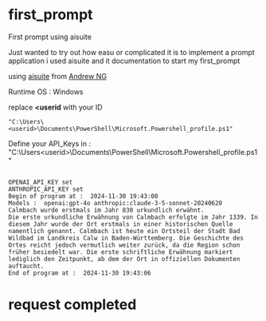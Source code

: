 # first_prompt

First prompt using aisuite

Just wanted to try out how easu or complicated it is to implement a prompt application i used aisuite and it documentation to start my first_prompt

using [aisuite](https://github.com/andrewyng/aisuite) from [Andrew NG](https://github.com/andrewyng)

Runtime OS : Windows

replace **<userid** with your ID

````
"C:\Users\<userid>\Documents\PowerShell\Microsoft.Powershell_profile.ps1"
````

Define your API_Keys in : "C:\Users\<userid>\Documents\PowerShell\Microsoft.Powershell_profile.ps1"

````

OPENAI_API_KEY set
ANTHROPIC_API_KEY set
Begin of program at :  2024-11-30 19:43:00
Models :  openai:gpt-4o anthropic:claude-3-5-sonnet-20240620
Calmbach wurde erstmals im Jahr 830 urkundlich erwähnt.
Die erste urkundliche Erwähnung von Calmbach erfolgte im Jahr 1339. In diesem Jahr wurde der Ort erstmals in einer historischen Quelle namentlich genannt. Calmbach ist heute ein Ortsteil der Stadt Bad Wildbad im Landkreis Calw in Baden-Württemberg. Die Geschichte des Ortes reicht jedoch vermutlich weiter zurück, da die Region schon früher besiedelt war. Die erste schriftliche Erwähnung markiert lediglich den Zeitpunkt, ab dem der Ort in offiziellen Dokumenten auftaucht.
End of program at :  2024-11-30 19:43:06

````
# request completed

